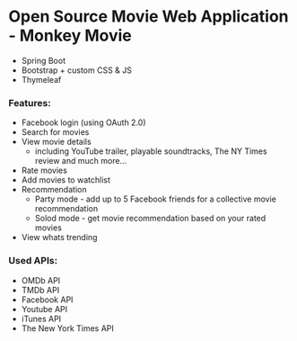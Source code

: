 <h1>Open Source Movie Web Application - Monkey Movie</h1>
<ul>
<li>Spring Boot</li>
<li>Bootstrap + custom CSS &amp; JS</li>
<li>Thymeleaf</li>
</ul>
<h3>Features:</h3>
<ul>
<li>Facebook login (using OAuth 2.0)</li>
<li>Search for movies</li>
<li>View movie details<br />
<ul>
<li>including YouTube trailer, playable soundtracks, The NY Times review and much more...</li>
</ul>
</li>
<li>Rate movies</li>
<li>Add movies to watchlist</li>
<li>Recommendation
<ul>
<li>Party mode - add up to 5 Facebook friends for a collective movie recommendation</li>
<li>Solod mode - get movie recommendation based on your rated movies</li>
</ul>
</li>
<li>View whats trending</li>
</ul>
<h3>Used APIs:</h3>
<ul>
<li>OMDb API</li>
<li>TMDb API</li>
<li>Facebook API</li>
<li>Youtube API</li>
<li>iTunes API</li>
<li>The New York Times API</li>
</ul>
<p>&nbsp;</p>
